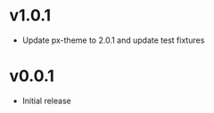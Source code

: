 v1.0.1
==================
* Update px-theme to 2.0.1 and update test fixtures

v0.0.1
==================
* Initial release
